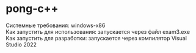 # pong-c++
Системные требования: windows-x86  
Как запустить для использования: запускается через файл exam3.exe  
Как запустить для разработки: запускается через компилятор Visual Studio 2022  
